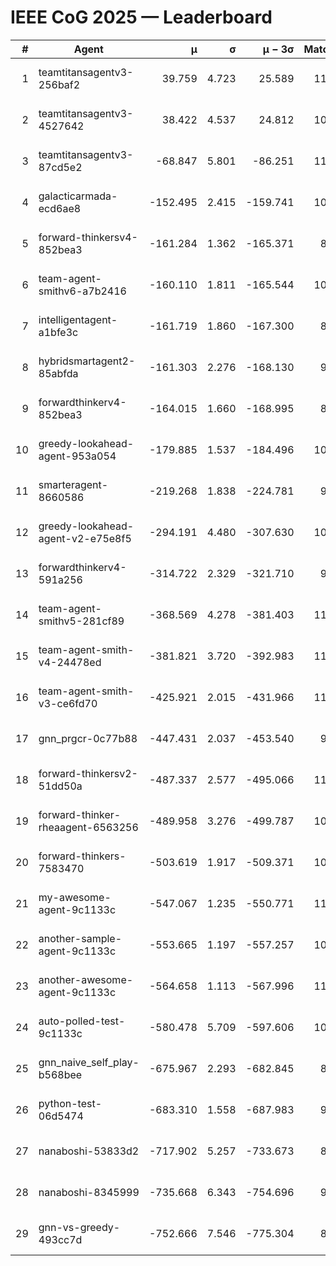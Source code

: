 # IEEE CoG 2025 — Leaderboard

| # | Agent | μ | σ | μ − 3σ | Matches | Updated |
|---:|---|---:|---:|---:|---:|---|
| 1 | teamtitansagentv3-256baf2 | 39.759 | 4.723 | 25.589 | 11160 | 2025-08-21 05:43 |
| 2 | teamtitansagentv3-4527642 | 38.422 | 4.537 | 24.812 | 10274 | 2025-08-21 05:43 |
| 3 | teamtitansagentv3-87cd5e2 | -68.847 | 5.801 | -86.251 | 11686 | 2025-08-21 05:43 |
| 4 | galacticarmada-ecd6ae8 | -152.495 | 2.415 | -159.741 | 10640 | 2025-08-21 05:43 |
| 5 | forward-thinkersv4-852bea3 | -161.284 | 1.362 | -165.371 | 8761 | 2025-08-21 05:43 |
| 6 | team-agent-smithv6-a7b2416 | -160.110 | 1.811 | -165.544 | 10400 | 2025-08-21 05:43 |
| 7 | intelligentagent-a1bfe3c | -161.719 | 1.860 | -167.300 | 8973 | 2025-08-21 05:43 |
| 8 | hybridsmartagent2-85abfda | -161.303 | 2.276 | -168.130 | 9597 | 2025-08-21 05:43 |
| 9 | forwardthinkerv4-852bea3 | -164.015 | 1.660 | -168.995 | 8632 | 2025-08-21 05:43 |
| 10 | greedy-lookahead-agent-953a054 | -179.885 | 1.537 | -184.496 | 10410 | 2025-08-21 05:43 |
| 11 | smarteragent-8660586 | -219.268 | 1.838 | -224.781 | 9437 | 2025-08-21 05:43 |
| 12 | greedy-lookahead-agent-v2-e75e8f5 | -294.191 | 4.480 | -307.630 | 10850 | 2025-08-21 05:43 |
| 13 | forwardthinkerv4-591a256 | -314.722 | 2.329 | -321.710 | 9286 | 2025-08-21 05:43 |
| 14 | team-agent-smithv5-281cf89 | -368.569 | 4.278 | -381.403 | 11280 | 2025-08-21 05:43 |
| 15 | team-agent-smith-v4-24478ed | -381.821 | 3.720 | -392.983 | 11482 | 2025-08-21 05:43 |
| 16 | team-agent-smith-v3-ce6fd70 | -425.921 | 2.015 | -431.966 | 11962 | 2025-08-21 05:43 |
| 17 | gnn_prgcr-0c77b88 | -447.431 | 2.037 | -453.540 | 9850 | 2025-08-21 05:43 |
| 18 | forward-thinkersv2-51dd50a | -487.337 | 2.577 | -495.066 | 11002 | 2025-08-21 05:43 |
| 19 | forward-thinker-rheaagent-6563256 | -489.958 | 3.276 | -499.787 | 10422 | 2025-08-21 05:43 |
| 20 | forward-thinkers-7583470 | -503.619 | 1.917 | -509.371 | 10240 | 2025-08-21 05:43 |
| 21 | my-awesome-agent-9c1133c | -547.067 | 1.235 | -550.771 | 11140 | 2025-08-21 05:43 |
| 22 | another-sample-agent-9c1133c | -553.665 | 1.197 | -557.257 | 10820 | 2025-08-21 05:43 |
| 23 | another-awesome-agent-9c1133c | -564.658 | 1.113 | -567.996 | 11460 | 2025-08-21 05:43 |
| 24 | auto-polled-test-9c1133c | -580.478 | 5.709 | -597.606 | 10240 | 2025-08-21 05:43 |
| 25 | gnn_naive_self_play-b568bee | -675.967 | 2.293 | -682.845 | 8900 | 2025-08-21 05:43 |
| 26 | python-test-06d5474 | -683.310 | 1.558 | -687.983 | 9070 | 2025-08-21 05:43 |
| 27 | nanaboshi-53833d2 | -717.902 | 5.257 | -733.673 | 8410 | 2025-08-21 05:43 |
| 28 | nanaboshi-8345999 | -735.668 | 6.343 | -754.696 | 9130 | 2025-08-21 05:43 |
| 29 | gnn-vs-greedy-493cc7d | -752.666 | 7.546 | -775.304 | 8740 | 2025-08-21 05:43 |
